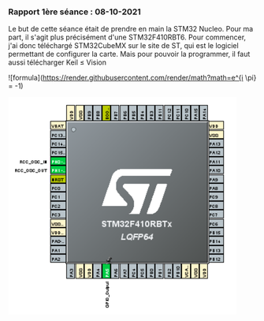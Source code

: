 ### Rapport 1ère séance : 08-10-2021

Le but de cette séance était de prendre en main la STM32 Nucleo. Pour ma part, il s'agit plus précisément d'une STM32F410RBT6. Pour commencer, j'ai donc téléchargé STM32CubeMX sur le site de ST, qui est le logiciel permettant de configurer la carte. Mais pour pouvoir la programmer, il faut aussi télécharger Keil $\le$ Vision

![formula](https://render.githubusercontent.com/render/math?math=e^{i \pi} = -1)

![ports](ports-stm32.PNG "ports STM32")
